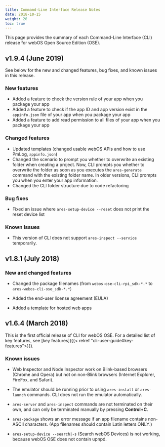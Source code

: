 ```yaml
---
title: Command-Line Interface Release Notes
date: 2018-10-15
weight: 20
toc: true
---
```


This page provides the summary of each Command-Line Interface (CLI) release for webOS Open Source Edition (OSE).

## v1.9.4 (June 2019)

See below for the new and changed features, bug fixes, and known issues in this release.

### New features

* Added a feature to check the version rule of your app when you package your app
* Added a feature to check if the app ID and app version exist in the `appinfo.json` file of your app when you package your app
* Added a feature to add read permission to all files of your app when you package your app

### Changed features

* Updated templates (changed usable webOS APIs and how to use PmLog, `appinfo.json`)
* Changed the scenario to prompt you whether to overwrite an existing folder when creating a project. Now, CLI prompts you whether to overwrite the folder as soon as you executes the `ares-generate` command with the existing folder name. In older versions, CLI prompts you when you enter your app information.
* Changed the CLI folder structure due to code refactoring

### Bug fixes

* Fixed an issue where `ares-setup-device --reset` does not print the reset device list

### Known Issues

* This version of CLI does not support `ares-inspect --service` temporarily.

## v1.8.1 (July 2018)

### New and changed features

  - Changed the package filenames (from `webos-ose-cli-rpi_sdk-*.*` to `ares-webos-cli-ose_sdk-*.*`)

  - Added the end-user license agreement (EULA)

  - Added a template for hosted web apps

## v1.6.4 (March 2018)

This is the first official release of CLI for webOS OSE. For a detailed list of key features, see [key features]({{< relref "cli-user-guide#key-features">}}).

### Known issues

  - Web Inspector and Node Inspector work on Blink-based browsers (Chrome and Opera) but not on non-Blink browsers (Internet Explorer, FireFox, and Safari).

  - The emulator should be running prior to using `ares-install` or `ares-launch` commands. CLI does not run the emulator automatically.

  - `ares-server` and `ares-inspect` commands are not terminated on their own, and can only be terminated manually by pressing **Control+C**.

  - `ares-package` shows an error message if an app filename contains non-ASCII characters. (App filenames should contain Latin letters ONLY.)

  - `ares-setup-device --search|-s` (Search webOS Devices) is not working, because webOS OSE does not contain upnpd.
